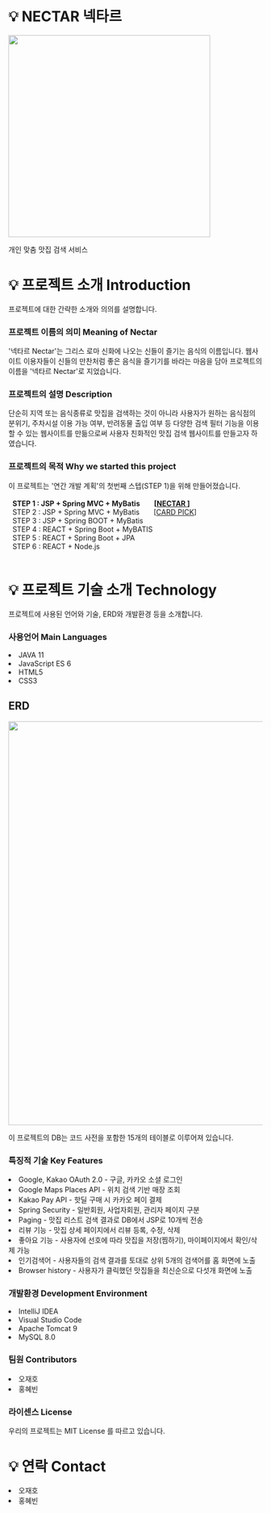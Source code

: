 # 💡 NECTAR 넥타르

<img src="https://user-images.githubusercontent.com/121703704/231820636-ee5eb48a-4b49-4843-ba23-fc1d0aea92a2.png" width=400px>


개인 맞춤 맛집 검색 서비스


# 💡 프로젝트 소개 Introduction


프로젝트에 대한 간략한 소개와 의의를 설명합니다.


 ### 프로젝트 이름의 의미 Meaning of Nectar


'넥타르 Nectar'는 그리스 로마 신화에 나오는 신들이 즐기는 음식의 이름입니다. 웹사이트 이용자들이 신들의 만찬처럼 좋은 음식을 즐기기를 바라는 마음을 담아 프로젝트의 이름을 '넥타르 Nectar'로 지었습니다.



 ### 프로젝트의 설명 Description



단순히 지역 또는 음식종류로 맛집을 검색하는 것이 아니라 사용자가 원하는 음식점의 분위기, 주차시설 이용 가능 여부, 반려동물 출입 여부 등 다양한 검색 필터 기능을 이용할 수 있는 웹사이트를 만듦으로써 사용자 친화적인 맛집 검색 웹사이트를 만들고자 하였습니다.



 ### 프로젝트의 목적 Why we started this project



이 프로젝트는 '연간 개발 계획'의 첫번째 스텝(STEP 1)을 위해 만들어졌습니다. </br></br>
&nbsp; **STEP 1 : JSP + Spring MVC + MyBatis  [[NECTAR ](https://github.com/CRE-A/Nectar)]** </br>
&nbsp; STEP 2 : JSP + Spring MVC + MyBatis  [[CARD PICK](https://github.com/CRE-A/CardFlip)] </br>
&nbsp; STEP 3 : JSP + Spring BOOT + MyBatis    </br>
&nbsp; STEP 4 : REACT + Spring Boot + MyBATIS    </br>
&nbsp; STEP 5 : REACT + Spring Boot + JPA        </br>
&nbsp; STEP 6 : REACT + Node.js                  </br></br>



# 💡 프로젝트 기술 소개 Technology



프로젝트에 사용된 언어와 기술, ERD와 개발환경 등을 소개합니다.



### 사용언어 Main Languages



 <li>JAVA 11</li>

 <li>JavaScript ES 6 </li>

 <li>HTML5 </li>

 <li>CSS3</li>



## ERD



<img src="https://user-images.githubusercontent.com/121703704/231819646-b84efc77-bdaa-4dc3-a756-3ca4676c909b.png" width=800px>

이 프로젝트의 DB는 코드 사전을 포함한 15개의 테이블로 이루어져 있습니다.

### 특징적 기술 Key Features


 <li>Google, Kakao OAuth 2.0 - 구글, 카카오 소셜 로그인</li>
 <li>Google Maps Places API - 위치 검색 기반 매장 조회</li>
 <li>Kakao Pay API - 핫딜 구매 시 카카오 페이 결제</li>
 <li>Spring Security - 일반회원, 사업자회원, 관리자 페이지 구분</li>
 <li>Paging - 맛집 리스트 검색 결과로 DB에서 JSP로 10개씩 전송 </li>
 <li>리뷰 기능 - 맛집 상세 페이지에서 리뷰 등록, 수정, 삭제</li>
 <li>좋아요 기능 - 사용자에 선호에 따라 맛집을 저장(찜하기), 마이페이지에서 확인/삭제 가능</li>
 <li>인기검색어 - 사용자들의 검색 결과를 토대로 상위 5개의 검색어를 홈 화면에 노출 </li>
 <li>Browser history - 사용자가 클릭했던 맛집들을 최신순으로 다섯개 화면에 노출 </li>



### 개발환경 Development Environment



 <li>IntelliJ IDEA</li>

 <li>Visual Studio Code</li>

 <li>Apache Tomcat 9</li>

 <li>MySQL 8.0</li>
 
 
### 팀원 Contributors


 <li>오재호</li>
 
 <li>홍혜빈</li>


### 라이센스 License

우리의 프로젝트는 MIT License 를 따르고 있습니다.



 
 # 💡 연락 Contact
 
 
 <li>오재호</a></li>
 
 <li>홍혜빈</li>

